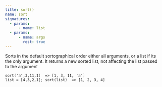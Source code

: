 ```yaml
---
title: sort()
name: sort
signatures:
  - params:
      - name: list
  - params:
      - name: args
        rest: true
---
```


Sorts in the default sortographical order either all arguments, or a list if its
the only argument. It returns a new sorted list, not affecting the list passed
to the argument

```scarpetsort(3,2,1) => [1, 2, 3]
sort('a',3,11,1)  => [1, 3, 11, 'a']
list = [4,3,2,1]; sort(list)  => [1, 2, 3, 4]
```
